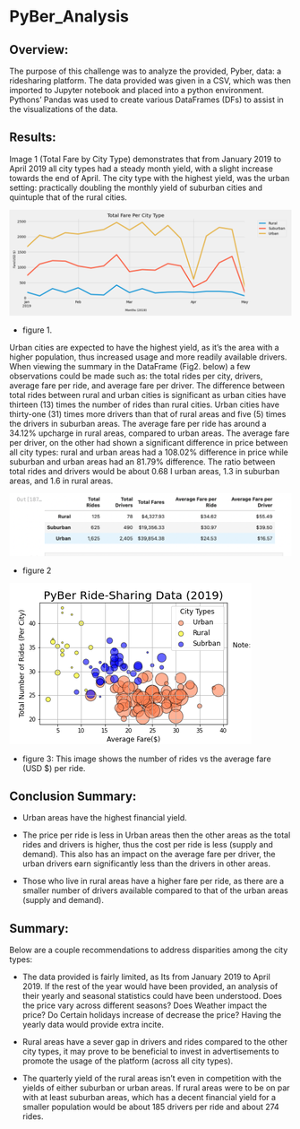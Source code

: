 # PyBer_Analysis
## Overview:

The purpose of this challenge was to analyze the provided, Pyber, data: a ridesharing platform. The data provided was given in a CSV, which was then imported to Jupyter notebook and placed into a python environment. Pythons’ Pandas was used to create various DataFrames (DFs) to assist in the visualizations of the data.


## Results:

Image 1 (Total Fare by City Type) demonstrates that from January 2019 to April 2019 all city types had a steady month yield, with a slight increase towards the end of April.  The city type with the highest yield, was the urban setting: practically doubling the monthly yield of suburban cities and quintuple that of the rural cities.  


![](analysis/pyber_fare_summary.png)
* figure 1. 

Urban cities are expected to have the highest yield, as it’s the area with a higher population, thus increased usage and more readily available drivers. When viewing the summary in the DataFrame (Fig2. below) a few observations could be made such as: the total rides per city, drivers, average fare per ride, and average fare per driver. The difference between total rides between rural and urban cities is significant as urban cities have thirteen (13) times the number of rides than rural cities. Urban cities have thirty-one (31) times more drivers than that of rural areas and five (5) times the drivers in suburban areas. The average fare per ride has around a 34.12% upcharge in rural areas, compared to urban areas. The average fare per driver, on the other had shown a significant difference in price between all city types: rural and urban areas had a 108.02% difference in price while suburban and urban areas had an 81.79% difference. The ratio between total rides and drivers would be about 0.68 I urban areas, 1.3 in suburban areas, and 1.6 in rural areas. 


![](analysis/Pyber_summary.png)
* figure 2

 ![](analysis/Fig1.png)
* figure 3: This image shows the number of rides vs the average fare (USD $) per ride.

## Conclusion Summary: 
* Urban areas have the highest financial yield.

* The price per ride is less in Urban areas then the other areas as the total rides and drivers is higher, thus the cost per ride is less (supply and demand). This also has an impact on the average fare per driver, the urban drivers earn significantly less than the drivers in other areas.

* Those who live in rural areas have a higher fare per ride, as there are a smaller number of drivers available compared to that of the urban areas (supply and demand).

## Summary:

Below are a couple recommendations to address disparities among the city types:

* The data provided is fairly limited, as Its from January 2019 to April 2019. If the rest of the year would have been provided, an analysis of their yearly and seasonal statistics could have been understood. Does the price vary across different seasons? Does Weather impact the price? Do Certain holidays increase of decrease the price? Having the yearly data would provide extra incite. 

*	Rural areas have a sever gap in drivers and rides compared to the other city types, it may prove to be beneficial to invest in advertisements to promote the usage of the platform (across all city types).

* The quarterly yield of the rural areas isn’t even in competition with the yields of either suburban or urban areas. If rural areas were to be on par with at least suburban areas, which has a decent financial yield for a smaller population would be about 185 drivers per ride and about 274 rides. 
